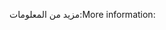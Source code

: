 <span data-ttu-id="13207-101">مزيد من المعلومات:</span><span class="sxs-lookup"><span data-stu-id="13207-101">More information:</span></span>